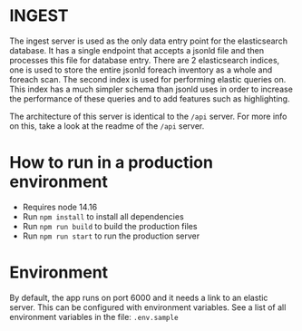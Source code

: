# INGEST

The ingest server is used as the only data entry point for the elasticsearch database. It has a single endpoint that accepts a jsonld file and then processes this file for database entry. There are 2 elasticsearch indices, one is used to store the entire jsonld foreach inventory as a whole and foreach scan. The second index is used for performing elastic queries on. This index has a much simpler schema than jsonld uses in order to increase the performance of these queries and to add features such as highlighting.

The architecture of this server is identical to the `/api` server. For more info on this, take a look at the readme of the `/api` server.

# How to run in a production environment

- Requires node 14.16
- Run `npm install` to install all dependencies
- Run `npm run build` to build the production files
- Run `npm run start` to run the production server

# Environment

By default, the app runs on port 6000 and it needs a link to an elastic server. This can be configured with environment variables. See a list of all environment variables in the file: `.env.sample`
